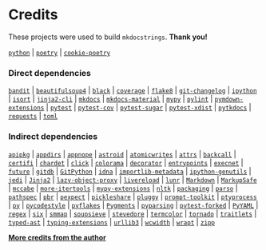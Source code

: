 <!--
IMPORTANT:
  This file is generated from the template at 'scripts/templates/CREDITS.md'.
  Please update the template instead of this file.
-->

# Credits
These projects were used to build `mkdocstrings`. **Thank you!**

[`python`](https://www.python.org/) |
[`poetry`](https://poetry.eustace.io/) |
[`cookie-poetry`](https://github.com/pawamoy/cookie-poetry)

### Direct dependencies
[`bandit`](https://bandit.readthedocs.io/en/latest/) |
[`beautifulsoup4`](http://www.crummy.com/software/BeautifulSoup/bs4/) |
[`black`](https://github.com/psf/black) |
[`coverage`](https://github.com/nedbat/coveragepy) |
[`flake8`](https://gitlab.com/pycqa/flake8) |
[`git-changelog`](https://github.com/pawamoy/git-changelog) |
[`ipython`](https://ipython.org) |
[`isort`](https://github.com/timothycrosley/isort) |
[`jinja2-cli`](https://github.com/mattrobenolt/jinja2-cli) |
[`mkdocs`](https://www.mkdocs.org) |
[`mkdocs-material`](https://squidfunk.github.io/mkdocs-material/) |
[`mypy`](http://www.mypy-lang.org/) |
[`pylint`](https://github.com/PyCQA/pylint) |
[`pymdown-extensions`](https://github.com/facelessuser/pymdown-extensions) |
[`pytest`](https://docs.pytest.org/en/latest/) |
[`pytest-cov`](https://github.com/pytest-dev/pytest-cov) |
[`pytest-sugar`](http://pivotfinland.com/pytest-sugar/) |
[`pytest-xdist`](https://github.com/pytest-dev/pytest-xdist) |
[`pytkdocs`](https://github.com/pawamoy/pytkdocs) |
[`requests`](https://requests.readthedocs.io) |
[`toml`](https://github.com/uiri/toml)

### Indirect dependencies
[`apipkg`](https://github.com/pytest-dev/apipkg) |
[`appdirs`](http://github.com/ActiveState/appdirs) |
[`appnope`](http://github.com/minrk/appnope) |
[`astroid`](https://github.com/PyCQA/astroid) |
[`atomicwrites`](https://github.com/untitaker/python-atomicwrites) |
[`attrs`](https://www.attrs.org/) |
[`backcall`](https://github.com/takluyver/backcall) |
[`certifi`](https://certifiio.readthedocs.io/en/latest/) |
[`chardet`](https://github.com/chardet/chardet) |
[`click`](https://palletsprojects.com/p/click/) |
[`colorama`](https://github.com/tartley/colorama) |
[`decorator`](https://github.com/micheles/decorator) |
[`entrypoints`](https://github.com/takluyver/entrypoints) |
[`execnet`](https://execnet.readthedocs.io/en/latest/) |
[`future`](https://python-future.org) |
[`gitdb`](https://github.com/gitpython-developers/gitdb) |
[`GitPython`](https://github.com/gitpython-developers/GitPython) |
[`idna`](https://github.com/kjd/idna) |
[`importlib-metadata`](http://importlib-metadata.readthedocs.io/) |
[`ipython-genutils`](http://ipython.org) |
[`jedi`](https://github.com/davidhalter/jedi) |
[`Jinja2`](https://palletsprojects.com/p/jinja/) |
[`lazy-object-proxy`](https://github.com/ionelmc/python-lazy-object-proxy) |
[`livereload`](https://github.com/lepture/python-livereload) |
[`lunr`](https://github.com/yeraydiazdiaz/lunr.py) |
[`Markdown`](https://Python-Markdown.github.io/) |
[`MarkupSafe`](https://palletsprojects.com/p/markupsafe/) |
[`mccabe`](https://github.com/pycqa/mccabe) |
[`more-itertools`](https://github.com/erikrose/more-itertools) |
[`mypy-extensions`](https://github.com/python/mypy_extensions) |
[`nltk`](http://nltk.org/) |
[`packaging`](https://github.com/pypa/packaging) |
[`parso`](https://github.com/davidhalter/parso) |
[`pathspec`](https://github.com/cpburnz/python-path-specification) |
[`pbr`](https://docs.openstack.org/pbr/latest/) |
[`pexpect`](https://pexpect.readthedocs.io/) |
[`pickleshare`](https://github.com/pickleshare/pickleshare) |
[`pluggy`](https://github.com/pytest-dev/pluggy) |
[`prompt-toolkit`](https://github.com/prompt-toolkit/python-prompt-toolkit) |
[`ptyprocess`](https://github.com/pexpect/ptyprocess) |
[`py`](http://py.readthedocs.io/) |
[`pycodestyle`](https://pycodestyle.readthedocs.io/) |
[`pyflakes`](https://github.com/PyCQA/pyflakes) |
[`Pygments`](https://pygments.org/) |
[`pyparsing`](https://github.com/pyparsing/pyparsing/) |
[`pytest-forked`](https://github.com/pytest-dev/pytest-forked) |
[`PyYAML`](https://github.com/yaml/pyyaml) |
[`regex`](https://bitbucket.org/mrabarnett/mrab-regex) |
[`six`](https://github.com/benjaminp/six) |
[`smmap`](https://github.com/gitpython-developers/smmap) |
[`soupsieve`](https://github.com/facelessuser/soupsieve) |
[`stevedore`](https://docs.openstack.org/stevedore/latest/) |
[`termcolor`](http://pypi.python.org/pypi/termcolor) |
[`tornado`](http://www.tornadoweb.org/) |
[`traitlets`](http://ipython.org) |
[`typed-ast`](https://github.com/python/typed_ast) |
[`typing-extensions`](https://github.com/python/typing/blob/master/typing_extensions/README.rst) |
[`urllib3`](https://urllib3.readthedocs.io/) |
[`wcwidth`](https://github.com/jquast/wcwidth) |
[`wrapt`](https://github.com/GrahamDumpleton/wrapt) |
[`zipp`](https://github.com/jaraco/zipp)

**[More credits from the author](http://pawamoy.github.io/credits/)**
